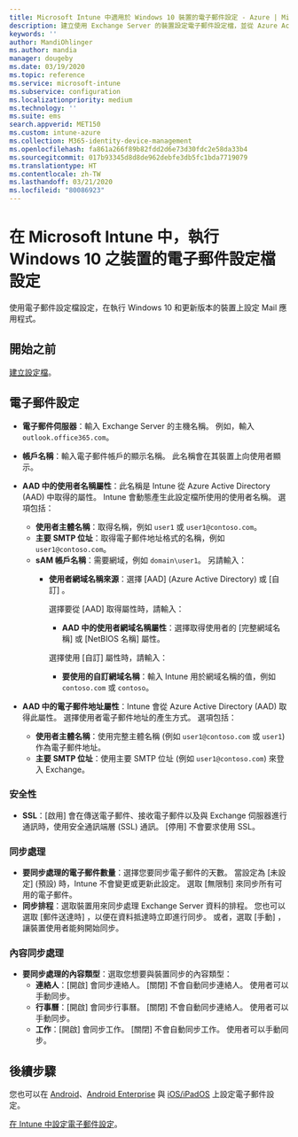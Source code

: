 ```yaml
---
title: Microsoft Intune 中適用於 Windows 10 裝置的電子郵件設定 - Azure | Microsoft Docs
description: 建立使用 Exchange Server 的裝置設定電子郵件設定檔，並從 Azure Active Directory 中擷取屬性。 您也可以啟用 SSL，並在 Windows 10 裝置上使用 Microsoft Intune 同步處理電子郵件和排程。
keywords: ''
author: MandiOhlinger
ms.author: mandia
manager: dougeby
ms.date: 03/19/2020
ms.topic: reference
ms.service: microsoft-intune
ms.subservice: configuration
ms.localizationpriority: medium
ms.technology: ''
ms.suite: ems
search.appverid: MET150
ms.custom: intune-azure
ms.collection: M365-identity-device-management
ms.openlocfilehash: fa861a266f89b82fdd2d6e73d30fdc2e58da33b4
ms.sourcegitcommit: 017b93345d8d8de962debfe3db5fc1bda7719079
ms.translationtype: HT
ms.contentlocale: zh-TW
ms.lasthandoff: 03/21/2020
ms.locfileid: "80086923"
---
```

# <a name="email-profile-settings-for-devices-running-windows-10-in-microsoft-intune"></a>在 Microsoft Intune 中，執行 Windows 10 之裝置的電子郵件設定檔設定

使用電子郵件設定檔設定，在執行 Windows 10 和更新版本的裝置上設定 Mail 應用程式。

## <a name="before-you-begin"></a>開始之前

[建立設定檔](email-settings-configure.md)。

## <a name="email-settings"></a>電子郵件設定

- **電子郵件伺服器**：輸入 Exchange Server 的主機名稱。 例如，輸入 `outlook.office365.com`。
- **帳戶名稱**：輸入電子郵件帳戶的顯示名稱。 此名稱會在其裝置上向使用者顯示。
- **AAD 中的使用者名稱屬性**：此名稱是 Intune 從 Azure Active Directory (AAD) 中取得的屬性。 Intune 會動態產生此設定檔所使用的使用者名稱。 選項包括：
  - **使用者主體名稱**：取得名稱，例如 `user1` 或 `user1@contoso.com`。
  - **主要 SMTP 位址**：取得電子郵件地址格式的名稱，例如 `user1@contoso.com`。
  - **sAM 帳戶名稱**：需要網域，例如 `domain\user1`。 另請輸入：  
    - **使用者網域名稱來源**：選擇 [AAD]  (Azure Active Directory) 或 [自訂]  。

      選擇要從 [AAD]  取得屬性時，請輸入：
      - **AAD 中的使用者網域名稱屬性**：選擇取得使用者的 [完整網域名稱]  或 [NetBIOS 名稱]  屬性。

      選擇使用 [自訂]  屬性時，請輸入：
      - **要使用的自訂網域名稱**：輸入 Intune 用於網域名稱的值，例如 `contoso.com` 或 `contoso`。

- **AAD 中的電子郵件地址屬性**：Intune 會從 Azure Active Directory (AAD) 取得此屬性。 選擇使用者電子郵件地址的產生方式。 選項包括：
  - **使用者主體名稱**：使用完整主體名稱 (例如 `user1@contoso.com` 或 `user1`) 作為電子郵件地址。
  - **主要 SMTP 位址**：使用主要 SMTP 位址 (例如 `user1@contoso.com`) 來登入 Exchange。

### <a name="security"></a>安全性

- **SSL**：[啟用]  會在傳送電子郵件、接收電子郵件以及與 Exchange 伺服器進行通訊時，使用安全通訊端層 (SSL) 通訊。 [停用]  不會要求使用 SSL。

### <a name="synchronization"></a>同步處理

- **要同步處理的電子郵件數量**：選擇您要同步電子郵件的天數。 當設定為 [未設定]  (預設) 時，Intune 不會變更或更新此設定。 選取 [無限制]  來同步所有可用的電子郵件。
- **同步排程**：選取裝置用來同步處理 Exchange Server 資料的排程。 您也可以選取 [郵件送達時]  ，以便在資料抵達時立即進行同步。 或者，選取 [手動]  ，讓裝置使用者能夠開始同步。

### <a name="content-sync"></a>內容同步處理

- **要同步處理的內容類型**：選取您想要與裝置同步的內容類型：
  - **連絡人**：[開啟]  會同步連絡人。 [關閉]  不會自動同步連絡人。 使用者可以手動同步。
  - **行事曆**：[開啟]  會同步行事曆。 [關閉]  不會自動同步連絡人。 使用者可以手動同步。
  - **工作**：[開啟]  會同步工作。 [關閉]  不會自動同步工作。 使用者可以手動同步。

## <a name="next-steps"></a>後續步驟

您也可以在 [Android](email-settings-android.md)、[Android Enterprise](email-settings-android-enterprise.md) 與 [iOS/iPadOS](email-settings-ios.md) 上設定電子郵件設定。 

[在 Intune 中設定電子郵件設定](email-settings-configure.md)。
